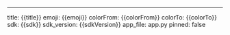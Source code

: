 ---
title: {{title}}
emoji: {{emoji}}
colorFrom: {{colorFrom}}
colorTo: {{colorTo}}
sdk: {{sdk}}
sdk_version: {{sdkVersion}}
app_file: app.py
pinned: false